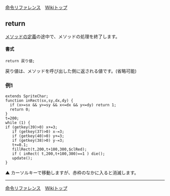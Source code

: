 
[命令リファレンス](./reference)&emsp;[Wikiトップ](./)

<title>命令リファレンス - return</title>

## return

[メソッドの定義](./rf-method-define)の途中で、メソッドの処理を終了します。

#### 書式
```
return 戻り値;
```
戻り値は、メソッドを呼び出した側に返される値です。(省略可能)

### 例1

```
extends SpriteChar;
function inRect(sx,sy,dx,dy) {
  if (x>=sx && y>=sy && x<=dx && y<=dy) return 1;
  return 0;
}
t=200;
while (1) {
if (getkey(39)>0) x+=3;
   if (getkey(37)>0) x-=3;
   if (getkey(40)>0) y+=3;
   if (getkey(38)>0) y-=3;
   t+=0.1;
   fillRect(t,200,t+100,300,$clRed);
   if ( inRect( t,200,t+100,300)==1 ) die();
   update();
}
```

▲ カーソルキーで移動しますが、赤枠のなかに入ると消滅します。

***

[命令リファレンス](./reference)&emsp;[Wikiトップ](./)


